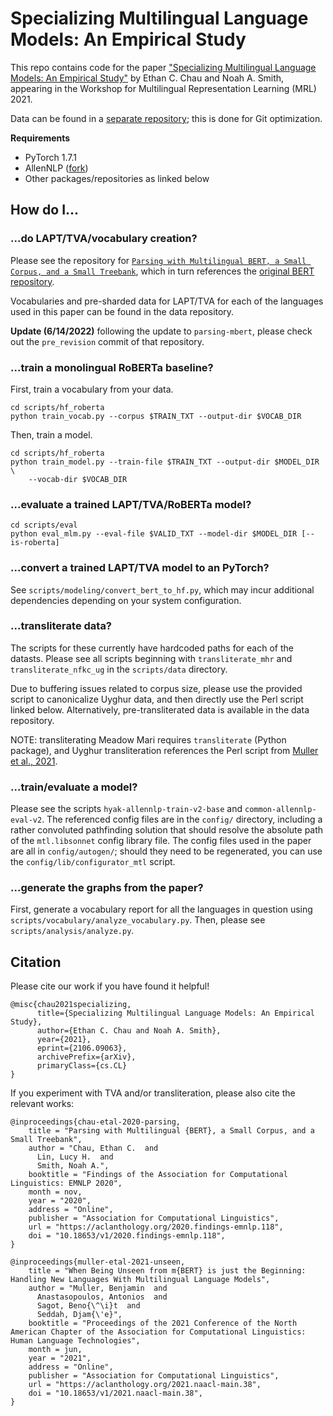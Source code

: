 # Specializing Multilingual Language Models: An Empirical Study

This repo contains code for the paper ["Specializing Multilingual
Language Models: An Empirical Study"](https://aclanthology.org/2021.mrl-1.5)
by Ethan C. Chau and Noah A. Smith,
appearing in the Workshop for Multilingual Representation Learning (MRL) 2021.

Data can be found in a [separate
repository](https://gitlab.com/echau18/specializing-multilingual-data); this is
done for Git optimization.

**Requirements**
* PyTorch 1.7.1
* AllenNLP ([fork](https://github.com/ethch18/allennlp/tree/bd4457431e818cc3650e195a2b65345ee3f7c7e9))
* Other packages/repositories as linked below

## How do I...

### ...do LAPT/TVA/vocabulary creation?
Please see the repository for [`Parsing with Multilingual BERT, a Small Corpus,
and a Small Treebank`](https://github.com/ethch18/parsing-mbert), which in turn
references the [original BERT repository](https://github.com/google-research/bert/).

Vocabularies and pre-sharded data for LAPT/TVA for each of the languages used in
this paper can be found in the data repository.

**Update (6/14/2022)** following the update to `parsing-mbert`, please check out
the `pre_revision` commit of that repository.

### ...train a monolingual RoBERTa baseline?
First, train a vocabulary from your data.
```
cd scripts/hf_roberta
python train_vocab.py --corpus $TRAIN_TXT --output-dir $VOCAB_DIR
```

Then, train a model.
```
cd scripts/hf_roberta
python train_model.py --train-file $TRAIN_TXT --output-dir $MODEL_DIR \
    --vocab-dir $VOCAB_DIR
```

### ...evaluate a trained LAPT/TVA/RoBERTa model?
```
cd scripts/eval
python eval_mlm.py --eval-file $VALID_TXT --model-dir $MODEL_DIR [--is-roberta]
```

### ...convert a trained LAPT/TVA model to an PyTorch?
See `scripts/modeling/convert_bert_to_hf.py`, which may incur additional
dependencies depending on your system configuration.

### ...transliterate data?
The scripts for these currently have hardcoded paths for each of the datasts.
Please see all scripts beginning with `transliterate_mhr` and
`transliterate_nfkc_ug` in the `scripts/data` directory.

Due to buffering issues related to corpus size, please use the provided script
to canonicalize Uyghur data, and then directly use the Perl script linked below.
Alternatively, pre-transliterated data is available in the data repository.

NOTE: transliterating Meadow Mari requires `transliterate` (Python package), and
Uyghur transliteration references the Perl script from [Muller et al., 2021](https://github.com/benjamin-mlr/mbert-unseen-languages).

### ...train/evaluate a model?

Please see the scripts `hyak-allennlp-train-v2-base` and
`common-allennlp-eval-v2`.  The referenced config files are in the `config/`
directory, including a rather convoluted pathfinding solution that should
resolve the absolute path of the `mtl.libsonnet` config library file.  The
config files used in the paper are all in `config/autogen/`; should they need to
be regenerated, you can use the `config/lib/configurator_mtl` script.

### ...generate the graphs from the paper?
First, generate a vocabulary report for all the languages in question using
`scripts/vocabulary/analyze_vocabulary.py`.  Then, please see
`scripts/analysis/analyze.py`.

## Citation
Please cite our work if you have found it helpful!
```
@misc{chau2021specializing,
      title={Specializing Multilingual Language Models: An Empirical Study}, 
      author={Ethan C. Chau and Noah A. Smith},
      year={2021},
      eprint={2106.09063},
      archivePrefix={arXiv},
      primaryClass={cs.CL}
}
```

If you experiment with TVA and/or transliteration, please also cite the relevant
works:
```
@inproceedings{chau-etal-2020-parsing,
    title = "Parsing with Multilingual {BERT}, a Small Corpus, and a Small Treebank",
    author = "Chau, Ethan C.  and
      Lin, Lucy H.  and
      Smith, Noah A.",
    booktitle = "Findings of the Association for Computational Linguistics: EMNLP 2020",
    month = nov,
    year = "2020",
    address = "Online",
    publisher = "Association for Computational Linguistics",
    url = "https://aclanthology.org/2020.findings-emnlp.118",
    doi = "10.18653/v1/2020.findings-emnlp.118",
}
```

```
@inproceedings{muller-etal-2021-unseen,
    title = "When Being Unseen from m{BERT} is just the Beginning: Handling New Languages With Multilingual Language Models",
    author = "Muller, Benjamin  and
      Anastasopoulos, Antonios  and
      Sagot, Beno{\^\i}t  and
      Seddah, Djam{\'e}",
    booktitle = "Proceedings of the 2021 Conference of the North American Chapter of the Association for Computational Linguistics: Human Language Technologies",
    month = jun,
    year = "2021",
    address = "Online",
    publisher = "Association for Computational Linguistics",
    url = "https://aclanthology.org/2021.naacl-main.38",
    doi = "10.18653/v1/2021.naacl-main.38",
}
```
